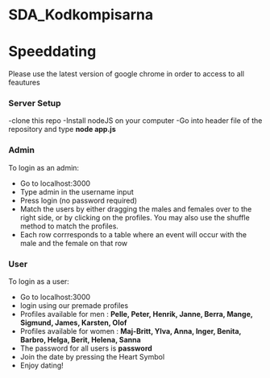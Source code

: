 # SDA_Kodkompisarna
# Speeddating
Please use the latest version of google chrome in order to access to all feautures

### Server Setup
-clone this repo
-Install nodeJS on your computer
-Go into header file of the repository and type **node app.js**

### Admin

To login as an admin:
- Go to localhost:3000
- Type admin in the username input
- Press login (no password required)
- Match the users by either dragging the males and females over to the right side, or by clicking on the profiles. You may also use the shuffle method to match the profiles.
- Each row corrresponds to a table where an event will occur with the male and the female on that row

### User

To login as a user:
- Go to localhost:3000
- login using our premade profiles
- Profiles available for men : 
**Pelle, Peter, Henrik, Janne, Berra, Mange, Sigmund, James, Karsten, Olof**
- Profiles available for women :
**Maj-Britt, Ylva, Anna, Inger, Benita, Barbro, Helga, Berit, Helena, Sanna**
- The password for all users is **password**
- Join the date by pressing the Heart Symbol
- Enjoy dating!
